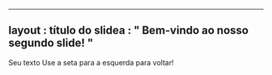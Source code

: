 
---
 layout : título do slidea
 : " Bem-vindo ao nosso segundo slide! "
---
Seu texto 
Use a seta para a esquerda para voltar!
